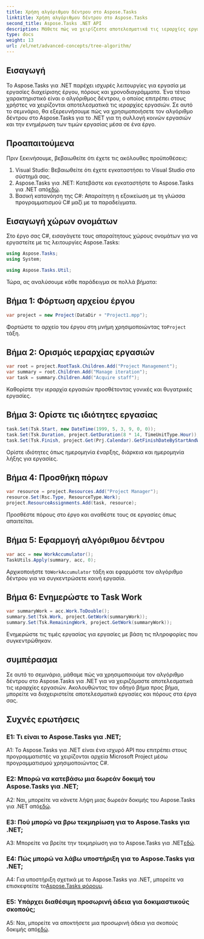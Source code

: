 ```yaml
---
title: Χρήση αλγόριθμου δέντρου στο Aspose.Tasks
linktitle: Χρήση αλγόριθμου δέντρου στο Aspose.Tasks
second_title: Aspose.Tasks .NET API
description: Μάθετε πώς να χειρίζεστε αποτελεσματικά τις ιεραρχίες εργασιών στα έργα σας .NET χρησιμοποιώντας τον δενδροειδή αλγόριθμο Aspose.Tasks.
type: docs
weight: 13
url: /el/net/advanced-concepts/tree-algorithm/
---
```

## Εισαγωγή

Το Aspose.Tasks για .NET παρέχει ισχυρές λειτουργίες για εργασία με εργασίες διαχείρισης έργου, πόρους και χρονοδιαγράμματα. Ένα τέτοιο χαρακτηριστικό είναι ο αλγόριθμος δέντρου, ο οποίος επιτρέπει στους χρήστες να χειρίζονται αποτελεσματικά τις ιεραρχίες εργασιών. Σε αυτό το σεμινάριο, θα εξερευνήσουμε πώς να χρησιμοποιήσετε τον αλγόριθμο δέντρου στο Aspose.Tasks για το .NET για τη συλλογή κοινών εργασιών και την ενημέρωση των τιμών εργασίας μέσα σε ένα έργο.

## Προαπαιτούμενα

Πριν ξεκινήσουμε, βεβαιωθείτε ότι έχετε τις ακόλουθες προϋποθέσεις:

1. Visual Studio: Βεβαιωθείτε ότι έχετε εγκαταστήσει το Visual Studio στο σύστημά σας.
2.  Aspose.Tasks για .NET: Κατεβάστε και εγκαταστήστε το Aspose.Tasks για .NET από[εδώ](https://releases.aspose.com/tasks/net/).
3. Βασική κατανόηση της C#: Απαραίτητη η εξοικείωση με τη γλώσσα προγραμματισμού C# μαζί με τα παραδείγματα.

## Εισαγωγή χώρων ονομάτων

Στο έργο σας C#, εισαγάγετε τους απαραίτητους χώρους ονομάτων για να εργαστείτε με τις λειτουργίες Aspose.Tasks:

```csharp
using Aspose.Tasks;
using System;

using Aspose.Tasks.Util;

```

Τώρα, ας αναλύσουμε κάθε παράδειγμα σε πολλά βήματα:

## Βήμα 1: Φόρτωση αρχείου έργου

```csharp
var project = new Project(DataDir + "Project1.mpp");
```

 Φορτώστε το αρχείο του έργου στη μνήμη χρησιμοποιώντας το`Project` τάξη.

## Βήμα 2: Ορισμός ιεραρχίας εργασιών

```csharp
var root = project.RootTask.Children.Add("Project Management");
var summary = root.Children.Add("Manage iteration");
var task = summary.Children.Add("Acquire staff");
```

Καθορίστε την ιεραρχία εργασιών προσθέτοντας γονικές και θυγατρικές εργασίες.

## Βήμα 3: Ορίστε τις ιδιότητες εργασίας

```csharp
task.Set(Tsk.Start, new DateTime(1999, 5, 3, 9, 0, 0));
task.Set(Tsk.Duration, project.GetDuration(8 * 14, TimeUnitType.Hour));
task.Set(Tsk.Finish, project.Get(Prj.Calendar).GetFinishDateByStartAndWork(task.Get(Tsk.Start), task.Get(Tsk.Duration)));
```

Ορίστε ιδιότητες όπως ημερομηνία έναρξης, διάρκεια και ημερομηνία λήξης για εργασίες.

## Βήμα 4: Προσθήκη πόρων

```csharp
var resource = project.Resources.Add("Project Manager");
resource.Set(Rsc.Type, ResourceType.Work);
project.ResourceAssignments.Add(task, resource);
```

Προσθέστε πόρους στο έργο και αναθέστε τους σε εργασίες όπως απαιτείται.

## Βήμα 5: Εφαρμογή αλγόριθμου δέντρου

```csharp
var acc = new WorkAccumulator();
TaskUtils.Apply(summary, acc, 0);
```

 Αρχικοποιήστε το`WorkAccumulator` τάξη και εφαρμόστε τον αλγόριθμο δέντρου για να συγκεντρώσετε κοινή εργασία.

## Βήμα 6: Ενημερώστε το Task Work

```csharp
var summaryWork = acc.Work.ToDouble();
summary.Set(Tsk.Work, project.GetWork(summaryWork));
summary.Set(Tsk.RemainingWork, project.GetWork(summaryWork));
```

Ενημερώστε τις τιμές εργασίας για εργασίες με βάση τις πληροφορίες που συγκεντρώθηκαν.

## συμπέρασμα

Σε αυτό το σεμινάριο, μάθαμε πώς να χρησιμοποιούμε τον αλγόριθμο δέντρου στο Aspose.Tasks για .NET για να χειριζόμαστε αποτελεσματικά τις ιεραρχίες εργασιών. Ακολουθώντας τον οδηγό βήμα προς βήμα, μπορείτε να διαχειριστείτε αποτελεσματικά εργασίες και πόρους στα έργα σας.

## Συχνές ερωτήσεις

### Ε1: Τι είναι το Aspose.Tasks για .NET;

A1: Το Aspose.Tasks για .NET είναι ένα ισχυρό API που επιτρέπει στους προγραμματιστές να χειρίζονται αρχεία Microsoft Project μέσω προγραμματισμού χρησιμοποιώντας C#.

### Ε2: Μπορώ να κατεβάσω μια δωρεάν δοκιμή του Aspose.Tasks για .NET;

 A2: Ναι, μπορείτε να κάνετε λήψη μιας δωρεάν δοκιμής του Aspose.Tasks για .NET από[εδώ](https://releases.aspose.com/).

### Ε3: Πού μπορώ να βρω τεκμηρίωση για το Aspose.Tasks για .NET;

 A3: Μπορείτε να βρείτε την τεκμηρίωση για το Aspose.Tasks για .NET[εδώ](https://reference.aspose.com/tasks/net/).

### Ε4: Πώς μπορώ να λάβω υποστήριξη για το Aspose.Tasks για .NET;

 A4: Για υποστήριξη σχετικά με το Aspose.Tasks για .NET, μπορείτε να επισκεφτείτε το[Aspose.Tasks φόρουμ](https://forum.aspose.com/c/tasks/15).

### Ε5: Υπάρχει διαθέσιμη προσωρινή άδεια για δοκιμαστικούς σκοπούς;

 A5: Ναι, μπορείτε να αποκτήσετε μια προσωρινή άδεια για σκοπούς δοκιμής από[εδώ](https://purchase.aspose.com/temporary-license/).